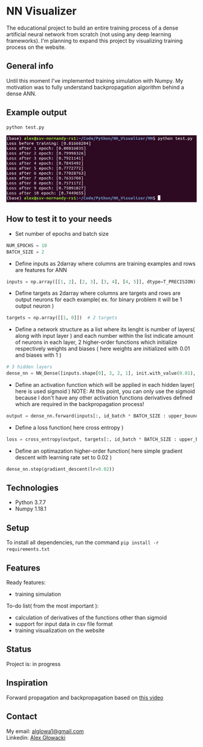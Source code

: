# **NN Visualizer**
The educational project to build an entire training process of a dense artificial neural network from scratch (not using any deep learning frameworks).
I'm planning to expand this project by visualizing training process on the website.

## **General info**
Until this moment I've implemented training simulation with Numpy.
My motivation was to fully understand backpropagation algorithm behind a dense ANN.

## **Example output**
```bash
python test.py
```
![Alt text](/NN/Resources/For_readme/training_sim.png?raw=true "Optional title")

## **How to test it to your needs**
- Set number of epochs and batch size
```python
NUM_EPOCHS = 10
BATCH_SIZE = 2
```

- Define inputs as 2darray where columns are training examples and rows are features for ANN
```python
inputs = np.array([[1, 2], [2, 3], [3, 4], [4, 5]], dtype=T_PRECISION)  # 2 examples
```

- Define targets as 2darray where columns are targets and rows are output neurons for each example( ex. for binary problem it will be 1 output neuron )
```python
targets = np.array([[1, 0]])  # 2 targets
```

- Define a network structure as a list where its lenght is number of layers( along with input layer ) and
each number within the list indicate amount of neurons in each layer, 2 higher-order functions which initialize respectively weights and biases
( here weights are initialized with 0.01 and biases with 1 )
```python
# 3 hidden layers
dense_nn = NN_Dense([inputs.shape[0], 3, 2, 1], init.with_value(0.01), init.with_value(1))
```

- Define an activation function which will be applied in each hidden layer( here is used sigmoid )
NOTE: At this point, you can only use the sigmoid because I don't have any other activation functions derivatives defined which are required in the
backpropagation process!
```python
output = dense_nn.forward(inputs[:, id_batch * BATCH_SIZE : upper_bound], sigmoid)
```

- Define a loss function( here cross entropy )
```python
loss = cross_entropy(output, targets[:, id_batch * BATCH_SIZE : upper_bound])
```

- Define an optimazation higher-order function( here simple gradient descent with learning rate set to 0.02 )
```python
dense_nn.step(gradient_descent(lr=0.02))
```

## **Technologies**
- Python 3.7.7
- Numpy 1.18.1

## **Setup**
To install all dependencies, run the command `pip install -r requirements.txt`

## **Features**
Ready features:
- training simulation

To-do list( from the most important ):
- calculation of derivatives of the functions other than sigmoid
- support for input data in csv file format
- training visualization on the website

## **Status**
Project is: in progress

## **Inspiration**
Forward propagation and backpropagation based on [this video](https://www.youtube.com/watch?v=x_Eamf8MHwU)

## **Contact**
My email: alglowa1@gmail.com  
Linkedin: [Alex Głowacki](https://www.linkedin.com/in/alex-g%C5%82owacki-72941113a/)
